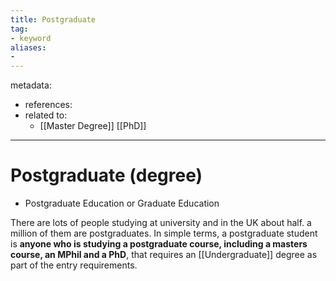 ```yaml
---
title: Postgraduate
tag:
- keyword
aliases:
- 
---
```


metadata:
- references:
- related to:
	- [[Master Degree]] [[PhD]]
---

# Postgraduate (degree)

- Postgraduate Education or Graduate Education

There are lots of people studying at university and in the UK about half. a million of them are postgraduates. In simple terms, a postgraduate student is **anyone who is studying a postgraduate course, including a masters course, an MPhil and a PhD**, that requires an [[Undergraduate]] degree as part of the entry requirements.


